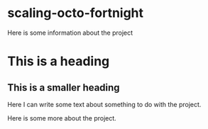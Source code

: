 scaling-octo-fortnight
======================

Here is some information about the project

# This is a heading

## This is a smaller heading

Here I can write some text about something to do with the project.

Here is some more about the project.

